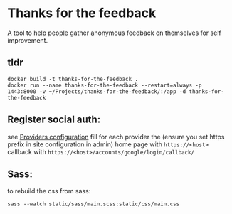 # Thanks for the feedback

A tool to help people gather anonymous feedback on themselves for self improvement.

## tldr
```
docker build -t thanks-for-the-feedback .
docker run --name thanks-for-the-feedback --restart=always -p 1443:8000 -v ~/Projects/thanks-for-the-feedback/:/app -d thanks-for-the-feedback
```

## Register social auth:
see [Providers configuration](http://django-allauth.readthedocs.io/en/latest/providers.html)
fill for each provider the (ensure you set https prefix in site configuration in admin)
home page with `https://<host>`
callback with `https://<host>/accounts/google/login/callback/`

## Sass:
to rebuild the css from sass:

```
sass --watch static/sass/main.scss:static/css/main.css
```
